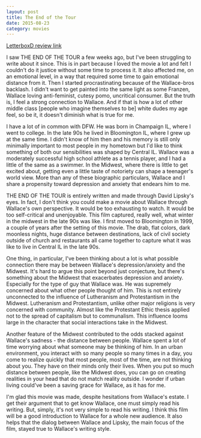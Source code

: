 ```yaml
---
layout: post
title: The End of the Tour 
date: 2015-08-23
category: movies
---
```

 
[LetterboxD review link](http://letterboxd.com/samarthbhaskar/film/the-end-of-the-tour/)

 I saw THE END OF THE TOUR a few weeks ago, but I've been struggling to write about it since. This is in part because I loved the movie a lot and felt I couldn't do it justice without some time to process it. It also affected me, on an emotional level, in a way that required some time to gain emotional distance from it. Then I started procrastinating because of the Wallace-bros backlash. I didn't want to get painted into the same light as some Franzen, Wallace loving anti-feminist, cutesy pomo, uncritical consumer. But the truth is, I feel a strong connection to Wallace. And if that is how a lot of other middle class [people who imagine themselves to be] white dudes my age feel, so be it, it doesn't diminish what is true for me.

I have a lot of in common with DFW. He was born in Champaign IL, where I went to college. In the late 90s he lived in Bloomington IL, where I grew up at the same time. I didn't know of him then and his memory is still only minimally important to most people in my hometown but I'd like to think something of both our sensibilities was shaped by Central IL. Wallace was a moderately successful high school athlete as a tennis player, and I had a little of the same as a swimmer. In the Midwest, where there is little to get excited about, getting even a little taste of notoriety can shape a teenager's world view. More than any of these biographic particulars, Wallace and I share a propensity toward depression and anxiety that endears him to me.

THE END OF THE TOUR is entirely written and made through David Lipsky's eyes. In fact, I don't think you could make a movie about Wallace through Wallace's own perspective. It would be too exhausting to watch. It would be too self-critical and unenjoyable. This film captured, really well, what winter in the midwest in the late 90s was like. I first moved to Bloomington in 1999, a couple of years after the setting of this movie. The drab, flat colors, dark moonless nights, huge distance between destinations, lack of civil society outside of church and restaurants all came together to capture what it was like to live in Central IL in the late 90s. 

One thing, in particular, I've been thinking about a lot is what possible connection there may be between Wallace's depression/anxiety and the Midwest. It's hard to argue this point beyond just conjecture, but there's something about the Midwest that exacerbates depression and anxiety. Especially for the type of guy that Wallace was. He was supremely concerned about what other people thought of him. This is not entirely unconnected to the influence of Lutheranism and Protestantism in the Midwest. Lutheranism and Protestantism, unlike other major religions is very concerned with community. Almost like the Protestant Ethic thesis applied not to the spread of capitalism but to communalism. This influence looms large in the character that social interactions take in the Midwest.

Another feature of the Midwest contributed to the odds stacked against Wallace's sadness - the distance between people. Wallace spent a lot of time worrying about what someone may be thinking of him. In an urban environment, you interact with so many people so many times in a day, you come to realize quickly that most people, most of the time, are not thinking about you. They have on their minds only their lives. When you put so much distance between people, like the Midwest does, you can go on creating realities in your head that do not match reality outside. I wonder if urban living could've been a saving grace for Wallace, as it has for me.

I'm glad this movie was made, despite hesitations from Wallace's estate. I get their argument that to get know Wallace, one must simply read his writing. But, simply, it's not very simple to read his writing. I think this film will be a good introduction to Wallace for a whole new audience. It also helps that the dialog between Wallace and Lipsky, the main focus of the film, stayed true to Wallace's writing style. 
